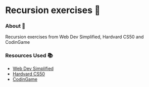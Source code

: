 # Recursion exercises 🔁

### About 📖

Recursion exercises from Web Dev Simplified, Hardvard CS50 and CodinGame

### Resources Used 📚

- [Web Dev Simplified](https://youtu.be/6oDQaB2one8)
- [Hardvard CS50](https://youtu.be/mz6tAJMVmfM)
- [CodinGame](https://www.codingame.com/playgrounds/5422/js-interview-prep-recursion)
